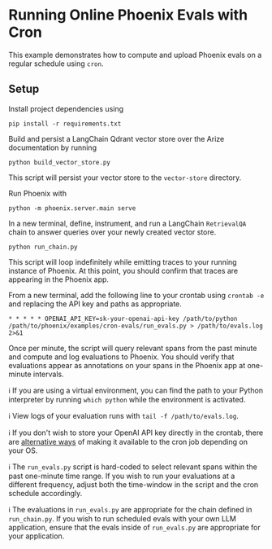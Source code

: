 # Running Online Phoenix Evals with Cron

This example demonstrates how to compute and upload Phoenix evals on a regular schedule using `cron`.

## Setup

Install project dependencies using

```
pip install -r requirements.txt
```

Build and persist a LangChain Qdrant vector store over the Arize documentation by running

```
python build_vector_store.py
```

This script will persist your vector store to the `vector-store` directory.

Run Phoenix with

```
python -m phoenix.server.main serve
```

In a new terminal, define, instrument, and run a LangChain `RetrievalQA` chain to answer queries over your newly created vector store.

```
python run_chain.py
```

This script will loop indefinitely while emitting traces to your running instance of Phoenix. At this point, you should confirm that traces are appearing in the Phoenix app.

From a new terminal, add the following line to your crontab using `crontab -e` and replacing the API key and paths as appropriate.

```
* * * * * OPENAI_API_KEY=sk-your-openai-api-key /path/to/python /path/to/phoenix/examples/cron-evals/run_evals.py > /path/to/evals.log 2>&1
```

Once per minute, the script will query relevant spans from the past minute and compute and log evaluations to Phoenix. You should verify that evaluations appear as annotations on your spans in the Phoenix app at one-minute intervals.

ℹ️ If you are using a virtual environment, you can find the path to your Python interpreter by running `which python` while the environment is activated.

ℹ️ View logs of your evaluation runs with `tail -f /path/to/evals.log`.

ℹ️ If you don't wish to store your OpenAI API key directly in the crontab, there are [alternative ways](https://stackoverflow.com/questions/2229825/where-can-i-set-environment-variables-that-crontab-will-use) of making it available to the cron job depending on your OS.

ℹ️ The `run_evals.py` script is hard-coded to select relevant spans within the past one-minute time range. If you wish to run your evaluations at a different frequency, adjust both the time-window in the script and the cron schedule accordingly.

ℹ️ The evaluations in `run_evals.py` are appropriate for the chain defined in `run_chain.py`. If you wish to run scheduled evals with your own LLM application, ensure that the evals inside of `run_evals.py` are appropriate for your application.
